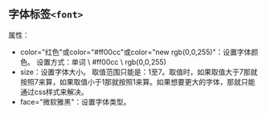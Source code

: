 
## 字体标签`<font>`

属性：

- color="红色"或color="#ff00cc"或color="new rgb(0,0,255)"：设置字体颜色。 设置方式：单词 \ #ff00cc \ rgb(0,0,255)
- size：设置字体大小。 取值范围只能是：1至7。取值时，如果取值大于7那就按照7来算，如果取值小于1那就按照1来算。如果想要更大的字体，那就只能通过css样式来解决。
- face="微软雅黑"：设置字体类型。
